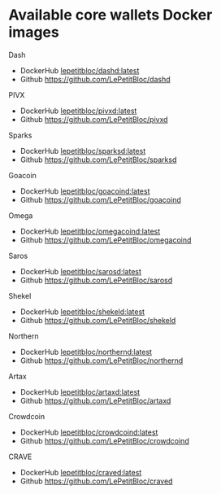 # Available core wallets Docker images
Dash
- DockerHub [lepetitbloc/dashd:latest](https://hub.docker.com/r/lepetitbloc/dashd/)
- Github https://github.com/LePetitBloc/dashd
PIVX
- DockerHub [lepetitbloc/pivxd:latest](https://hub.docker.com/r/lepetitbloc/pivxd/)
- Github https://github.com/LePetitBloc/pivxd
Sparks
- DockerHub [lepetitbloc/sparksd:latest](https://hub.docker.com/r/lepetitbloc/sparksd/)
- Github https://github.com/LePetitBloc/sparksd
Goacoin
- DockerHub [lepetitbloc/goacoind:latest](https://hub.docker.com/r/lepetitbloc/goacoind/)
- Github https://github.com/LePetitBloc/goacoind
Omega
- DockerHub [lepetitbloc/omegacoind:latest](https://hub.docker.com/r/lepetitbloc/omegacoind/)
- Github https://github.com/LePetitBloc/omegacoind
Saros
- DockerHub [lepetitbloc/sarosd:latest](https://hub.docker.com/r/lepetitbloc/sarosd/)
- Github https://github.com/LePetitBloc/sarosd
Shekel
- DockerHub [lepetitbloc/shekeld:latest](https://hub.docker.com/r/lepetitbloc/shekeld/)
- Github https://github.com/LePetitBloc/shekeld
Northern
- DockerHub [lepetitbloc/northernd:latest](https://hub.docker.com/r/lepetitbloc/northernd/)
- Github https://github.com/LePetitBloc/northernd
Artax
- DockerHub [lepetitbloc/artaxd:latest](https://hub.docker.com/r/lepetitbloc/artaxd/)
- Github https://github.com/LePetitBloc/artaxd
Crowdcoin
- DockerHub [lepetitbloc/crowdcoind:latest](https://hub.docker.com/r/lepetitbloc/crowdcoind/)
- Github https://github.com/LePetitBloc/crowdcoind
CRAVE
- DockerHub [lepetitbloc/craved:latest](https://hub.docker.com/r/lepetitbloc/craved/)
- Github https://github.com/LePetitBloc/craved